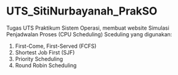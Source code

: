 # UTS_SitiNurbayanah_PrakSO
Tugas UTS Praktikum Sistem Operasi, membuat website Simulasi Penjadwalan Proses (CPU Scheduling)
Sceduling yang digunakan:
1. First-Come, First-Served (FCFS)
2. Shortest Job First (SJF)
3. Priority Scheduling
4. Round Robin Scheduling
